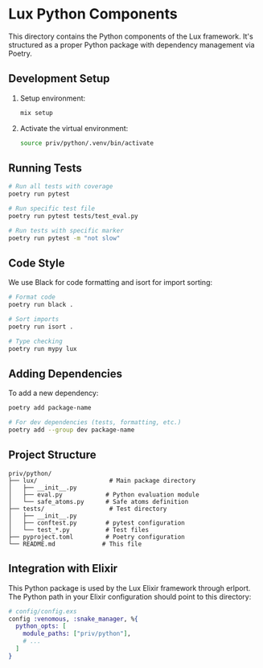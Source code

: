 # Lux Python Components

This directory contains the Python components of the Lux framework. It's structured as a proper Python package with dependency management via Poetry.

## Development Setup

1. Setup environment:
   ```bash
   mix setup
   ```

2. Activate the virtual environment:
   ```bash
   source priv/python/.venv/bin/activate
   ```

## Running Tests

```bash
# Run all tests with coverage
poetry run pytest

# Run specific test file
poetry run pytest tests/test_eval.py

# Run tests with specific marker
poetry run pytest -m "not slow"
```

## Code Style

We use Black for code formatting and isort for import sorting:

```bash
# Format code
poetry run black .

# Sort imports
poetry run isort .

# Type checking
poetry run mypy lux
```

## Adding Dependencies

To add a new dependency:
```bash
poetry add package-name

# For dev dependencies (tests, formatting, etc.)
poetry add --group dev package-name
```

## Project Structure

```
priv/python/
├── lux/                    # Main package directory
│   ├── __init__.py
│   ├── eval.py            # Python evaluation module
│   └── safe_atoms.py      # Safe atoms definition
├── tests/                  # Test directory
│   ├── __init__.py
│   ├── conftest.py        # pytest configuration
│   └── test_*.py          # Test files
├── pyproject.toml         # Poetry configuration
└── README.md             # This file
```

## Integration with Elixir

This Python package is used by the Lux Elixir framework through erlport. The Python path in your Elixir configuration should point to this directory:

```elixir
# config/config.exs
config :venomous, :snake_manager, %{
  python_opts: [
    module_paths: ["priv/python"],
    # ...
  ]
}
``` 